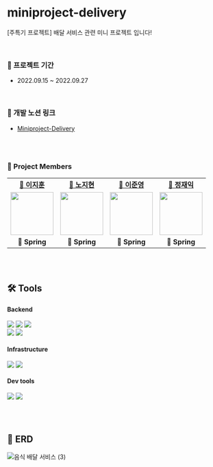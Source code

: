# miniproject-delivery
[주특기 프로젝트] 배달 서비스 관련 미니 프로젝트 입니다!

<br>

### 📆 프로젝트 기간

- 2022.09.15 ~ 2022.09.27

<br>

### 🔗 개발 노션 링크 
- [Miniproject-Delivery](https://www.notion.so/S-A-a081e92071de4fa6b5dbfb41a457a26f)

<br>
<br>

###  🍿 Project Members
<table>
   <tr>
    <td align="center"><b><a href="https://github.com/LeeJiHun1">🍕 이지훈</a></b></td>
    <td align="center"><b><a href="https://github.com/jihyeon4956">🍰 노지현</a></b></td>
    <td align="center"><b><a href="https://github.com/BangTtagGum">🥯 이준영</a></b></td>
    <td align="center"><b><a href="https://github.com/JeongJaeIk1207">🍔 정재익</a></b></td>
  </tr>
  <tr>
     <td align="center"><a href="https://github.com/LeeJiHun1"><img src="https://avatars.githubusercontent.com/u/67195843?v=4" width="100px" /></a></td>
    <td align="center"><a href="https://github.com/jihyeon4956"><img src="https://avatars.githubusercontent.com/u/132557632?v=4" width="100px" /></a></td>
    <td align="center"><a href="https://github.com/BangTtagGum"><img src="https://avatars.githubusercontent.com/u/99023627?v=4" width="100px" /></a></td>
    <td align="center"><a href="https://github.com/JeongJaeIk1207"><img src="https://avatars.githubusercontent.com/u/138690080?v=4" width="100px" /></a></td>
  </tr>
  <tr>
    <td align="center"><b>🌱 Spring</b></td>
    <td align="center"><b>🌱 Spring</b></td>
    <td align="center"><b>🌱 Spring</b></td>
    <td align="center"><b>🌱 Spring</b></td>
  </tr>
</table>

<br>
<br>

## 🛠 Tools

#### Backend

<p>
  <img src="https://img.shields.io/badge/spring boot-6DB33F?style=for-the-badge&logo=springboot&logoColor=white">
   <img src="https://img.shields.io/badge/spring security-6DB33F?style=for-the-badge&logo=springsecurity&logoColor=white">
   <img src="https://img.shields.io/badge/gradle-02303A?style=for-the-badge&logo=gradle&logoColor=white">
   <br>
   <img src="https://img.shields.io/badge/java 8-007396?style=for-the-badge&logo=java&logoColor=white">
   <img src="https://img.shields.io/badge/Json Web Tokens-000000?style=for-the-badge&logo=jsonwebtokens&logoColor=white">
</p>

#### Infrastructure

<p>
  <img src="https://img.shields.io/badge/AWS-%23FF9900.svg?style=for-the-badge&logo=amazon-aws&logoColor=white" > 
   <img src="https://img.shields.io/badge/mysql-4479A1?style=for-the-badge&logo=mysql&logoColor=white">
</p>

#### Dev tools

<p> 
  <img src="https://img.shields.io/badge/git-%23F05033.svg?style=for-the-badge&logo=git&logoColor=white">
  <img src="https://img.shields.io/badge/github-%23121011.svg?style=for-the-badge&logo=github&logoColor=white">
</p>

<br>
<br>

## 🍱 ERD

![음식 배달 서비스 (3)](https://github.com/BangTtagGum/miniproject-delivery/assets/99023627/87464473-c340-4b09-a1e6-047ae023d4e3)
